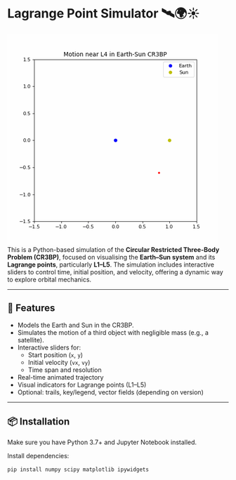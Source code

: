 # Lagrange Point Simulator 🛰️🌍☀️
![CR3BP Animation](orbitalani.gif)
This is a Python-based simulation of the **Circular Restricted Three-Body Problem (CR3BP)**, focused on visualising the **Earth–Sun system** and its **Lagrange points**, particularly **L1–L5**. The simulation includes interactive sliders to control time, initial position, and velocity, offering a dynamic way to explore orbital mechanics.

---

## 🚀 Features

- Models the Earth and Sun in the CR3BP.
- Simulates the motion of a third object with negligible mass (e.g., a satellite).
- Interactive sliders for:
  - Start position (`x`, `y`)
  - Initial velocity (`vx`, `vy`)
  - Time span and resolution
- Real-time animated trajectory
- Visual indicators for Lagrange points (L1–L5)
- Optional: trails, key/legend, vector fields (depending on version)

---

## 📦 Installation

Make sure you have Python 3.7+ and Jupyter Notebook installed.

Install dependencies:

```bash
pip install numpy scipy matplotlib ipywidgets

